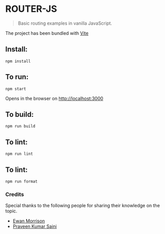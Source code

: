 # ROUTER-JS

> Basic routing examples in vanilla JavaScript.

The project has been bundled with [Vite](https://github.com/vitejs/vite)

## Install:

```
npm install
```

## To run:

```
npm start
```

Opens in the browser on [http://localhost:3000](http://localhost:3000)

## To build:

```
npm run build
```

## To lint:

```
npm run lint
```

## To lint:

```
npm run format
```

### Credits

Special thanks to the following people for sharing their knowledge on the topic.

- [Ewan Morrison](https://github.com/ewan-m/vanilla-js-spa)
- [Praveen Kumar Saini](https://github.com/praveen-me/simple-vanila-router)
